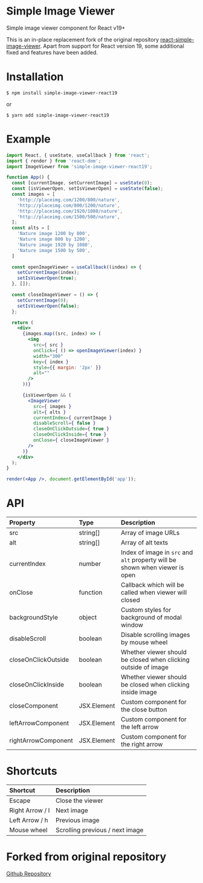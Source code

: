 # Simple Image Viewer

Simple image viewer component for React v19+

This is an in-place replacement fork of the original repository [react-simple-image-viewer](https://github.com/specter256/react-simple-image-viewer).
Apart from support for React version 19, some additional fixed and features have been added.

# Installation

```shell
$ npm install simple-image-viewer-react19
```
or
```shell
$ yarn add simple-image-viewer-react19
```

# Example

```jsx
import React, { useState, useCallback } from 'react';
import { render } from 'react-dom';
import ImageViewer from 'simple-image-viewer-react19';

function App() {
  const [currentImage, setCurrentImage] = useState(0);
  const [isViewerOpen, setIsViewerOpen] = useState(false);
  const images = [
    'http://placeimg.com/1200/800/nature',
    'http://placeimg.com/800/1200/nature',
    'http://placeimg.com/1920/1080/nature',
    'http://placeimg.com/1500/500/nature',
  ];
  const alts = [
    'Nature image 1200 by 800',
    'Nature image 800 by 1200',
    'Nature image 1920 by 1080',
    'Nature image 1500 by 500',
  ]

  const openImageViewer = useCallback((index) => {
    setCurrentImage(index);
    setIsViewerOpen(true);
  }, []);

  const closeImageViewer = () => {
    setCurrentImage(0);
    setIsViewerOpen(false);
  };

  return (
    <div>
      {images.map((src, index) => (
        <img
          src={ src }
          onClick={ () => openImageViewer(index) }
          width="300"
          key={ index }
          style={{ margin: '2px' }}
          alt=""
        />
      ))}

      {isViewerOpen && (
        <ImageViewer
          src={ images }
          alt={ alts }
          currentIndex={ currentImage }
          disableScroll={ false }
          closeOnClickOutside={ true }
          closeOnClickInside={ true }
          onClose={ closeImageViewer }
        />
      )}
    </div>
  );
}

render(<App />, document.getElementById('app'));
```
# API

| Property              |  Type         | Description                                                                       |
| :--------------       | :--------     | :-------------------------------------------------------------------------------- |
| src                   | string[]      | Array of image URLs                                                               |
| alt                   | string[]      | Array of alt texts                                                                |
| currentIndex          | number        | Index of image in `src` and `alt` property will be shown when viewer is open      |
| onClose               | function      | Callback which will be called when viewer will closed                             |
| backgroundStyle       | object        | Custom styles for background of modal window                                      |
| disableScroll         | boolean       | Disable scrolling images by mouse wheel                                           |
| closeOnClickOutside   | boolean       | Whether viewer should be closed when clicking outside of image                    |
| closeOnClickInside    | boolean       | Whether viewer should be closed when clicking inside image                        |
| closeComponent        | JSX.Element   | Custom component for the close button                                             |
| leftArrowComponent    | JSX.Element   | Custom component for the left arrow                                               |
| rightArrowComponent   | JSX.Element   | Custom component for the right arrow                                              |

# Shortcuts

| Shortcut        | Description                     |
| :-------------- | :------------------------------ |
| Escape          | Close the viewer                |
| Right Arrow / l | Next image                      |
| Left Arrow / h  | Previous image                  |
| Mouse wheel     | Scrolling previous / next image |

# Forked from original repository

[Github Repository](https://github.com/specter256/react-simple-image-viewer)
